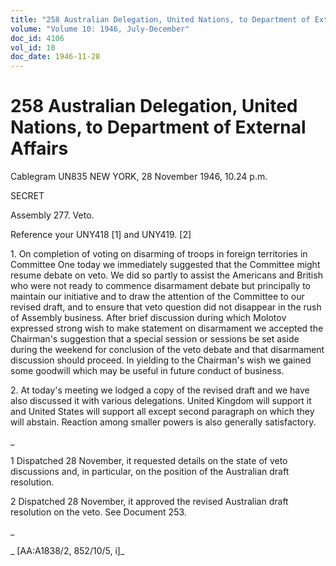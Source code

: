 ```yaml
---
title: "258 Australian Delegation, United Nations, to Department of External Affairs"
volume: "Volume 10: 1946, July-December"
doc_id: 4106
vol_id: 10
doc_date: 1946-11-28
---
```


# 258 Australian Delegation, United Nations, to Department of External Affairs

Cablegram UN835 NEW YORK, 28 November 1946, 10.24 p.m.

SECRET

Assembly 277. Veto.

Reference your UNY418 [1] and UNY419. [2]

1\. On completion of voting on disarming of troops in foreign territories in Committee One today we immediately suggested that the Committee might resume debate on veto. We did so partly to assist the Americans and British who were not ready to commence disarmament debate but principally to maintain our initiative and to draw the attention of the Committee to our revised draft, and to ensure that veto question did not disappear in the rush of Assembly business. After brief discussion during which Molotov expressed strong wish to make statement on disarmament we accepted the Chairman's suggestion that a special session or sessions be set aside during the weekend for conclusion of the veto debate and that disarmament discussion should proceed. In yielding to the Chairman's wish we gained some goodwill which may be useful in future conduct of business.

2\. At today's meeting we lodged a copy of the revised draft and we have also discussed it with various delegations. United Kingdom will support it and United States will support all except second paragraph on which they will abstain. Reaction among smaller powers is also generally satisfactory.

_

1 Dispatched 28 November, it requested details on the state of veto discussions and, in particular, on the position of the Australian draft resolution.

2 Dispatched 28 November, it approved the revised Australian draft resolution on the veto. See Document 253.

_

_ [AA:A1838/2, 852/10/5, i]_
